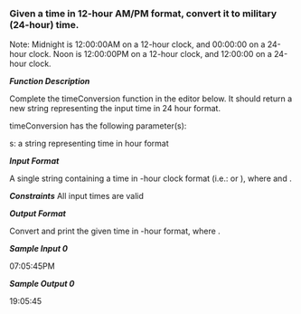 
### Given a time in 12-hour AM/PM format, convert it to military (24-hour) time.

Note: Midnight is 12:00:00AM on a 12-hour clock, and 00:00:00 on a 24-hour clock. Noon is 12:00:00PM on a 12-hour clock, and 12:00:00 on a 24-hour clock.

***Function Description***

Complete the timeConversion function in the editor below. It should return a new string representing the input time in 24 hour format.

timeConversion has the following parameter(s):

s: a string representing time in  hour format


***Input Format***

A single string  containing a time in -hour clock format (i.e.:  or ), where  and .

***Constraints***
All input times are valid

***Output Format***

Convert and print the given time in -hour format, where .

***Sample Input 0***

07:05:45PM

***Sample Output 0***

19:05:45